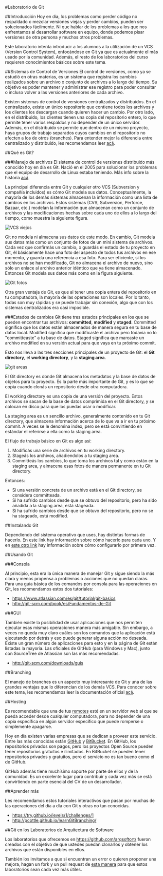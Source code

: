 #Laboratorio de Git

##Introducción
Hoy en día, los problemas como perder código no respaldado o mezclar versiones viejas y perder cambios, pueden ser solucionados fácilmente. Ni que hablar de los problemas a los que nos enfrentamos al desarrollar software en equipo, donde podemos pisar versiones de otra persona y muchos otros problemas.

Este laboratorio intenta introducir a los alumnos a la utilización de un VCS (Version Control System), enfocándose en Git ya que es actualmente el más usado por la comunidad. Además, el resto de los laboratorios del curso requieren conocimientos básicos sobre este tema.

##Sistemas de Control de Versiones
El control de versiones, como ya se estudió en otras materias, es un sistema que registra los cambios realizados sobre un archivo o conjunto de archivos a lo largo del tiempo. Su objetivo es poder mantener y administrar ese registro para poder consultar o incluso volver a las versiones anteriores de cada archivo. 

Existen sistemas de control de versiones centralizados y distribuidos. En el centralizado, existe un único repositorio que contiene todos los archivos y los clientes los descargan cuando quieren hacer un cambio. Por otro lado, en el distribuido, los clientes tienen una copia del repositorio entero, lo que permite tener varios respaldos y no depender de un único servidor. Además, en el distribuido se permite que dentro de un mismo proyecto, haya grupos de trabajo separados cuyos cambios en el repositorio no afecten a los de otros (branches). Para entender mejor la diferencia entre centralizado y distribuido, les recomendamos leer [acá](http://git-scm.com/book/es/Empezando-Acerca-del-control-de-versiones).

##Qué es Git?

###Manejo de archivos
El sistema de control de versiones distribuido más conocido hoy en día es Git. Nació en el 2005 para solucionar los problemas que el equipo de desarrollo de Linux estaba teniendo. Más info sobre la historia [acá](http://git-scm.com/book/es/Empezando-Una-breve-historia-de-Git).

La principal diferencia entre Git y cualquier otro VCS (Subversion y compañía incluidos) es cómo Git modela sus datos. Conceptualmente, la mayoría de los demás sistemas almacenan la información como una lista de cambios en los archivos. Estos sistemas (CVS, Subversion, Perforce, Bazaar, etc.) modelan la información que almacenan como un conjunto de archivos y las modificaciones hechas sobre cada uno de ellos a lo largo del tiempo, como muestra la siguiente figura.

![VCS viejos](http://git-scm.com/figures/18333fig0104-tn.png)

Git no modela ni almacena sus datos de este modo. En cambio, Git modela sus datos más como un conjunto de fotos de un mini sistema de archivos. Cada vez que confirmás un cambio, o guardás el estado de tu proyecto en Git, él básicamente hace una foto del aspecto de todos tus archivos en ese momento, y guarda una referencia a esa foto. Para ser eficiente, si los archivos no se han modificado, Git no almacena el archivo de nuevo, sino sólo un enlace al archivo anterior idéntico que ya tiene almacenado. Entonces Git modela sus datos más como en la figura siguiente.

![Git fotos](http://git-scm.com/figures/18333fig0105-tn.png)

Otra gran ventaja de Git, es que al tener una copia entera del repositorio en tu computadora, la mayoría de las operaciones son locales. Por lo tanto, todas son muy rápidas y se puede trabajar sin conexión, algo que con los sistemas centralizados era casi imposible.

###Estados de cambios
Git tiene tres estados principales en los que se pueden encontrar tus archivos: **committed**, **modified** y **staged**. Committed significa que los datos están almacenados de manera segura en tu base de datos local. Modified significa que modificaste el archivo pero todavía no lo "committeaste" a tu base de datos. Staged significa que marcaste un archivo modified en su versión actual para que vaya en tu próximo commit.

Esto nos lleva a las tres secciones principales de un proyecto de Git: el **Git directory**, el **working directory**, y la **staging area**.

![git areas](http://git-scm.com/figures/18333fig0106-tn.png)

El Git directory es donde Git almacena los metadatos y la base de datos de objetos para tu proyecto. Es la parte más importante de Git, y es lo que se copia cuando clonás un repositorio desde otra computadora.

El working directory es una copia de una versión del proyecto. Estos archivos se sacan de la base de datos comprimida en el Git directory, y se colocan en disco para que los puedas usar o modificar.

La staging area es un sencillo archivo, generalmente contenido en tu Git directory, que almacena información acerca de lo que va a ir en tu próximo commit. A veces se le denomina index, pero se está convirtiendo en estándar el referirse a ella como la staging area.

El flujo de trabajo básico en Git es algo así:

1. Modificás una serie de archivos en tu working directory.
2. Stageás los archivos, añadiendolos a tu staging area.
3. Committeás los cambios, lo que toma los archivos tal y como están en la staging area, y almacena esas fotos de manera permanente en tu Git directory.

Entonces:

- Si una versión concreta de un archivo está en el Git directory, se considera committeada. 
- Si ha sufrido cambios desde que se obtuvo del repositorio, pero ha sido añadida a la staging area, está stageada. 
- Si ha sufrido cambios desde que se obtuvo del repositorio, pero no se ha stageado, está modified.

##Instalando Git

Dependiendo del sistema operativo que uses, hay distintas formas de hacerlo. En [este link](http://git-scm.com/book/es/Empezando-Instalando-Git) hay información sobre cómo hacerlo para cada uno. Y en [este otro link](http://git-scm.com/book/es/Empezando-Configurando-Git-por-primera-vez) hay información sobre cómo configurarlo por primera vez.

##Usando Git

###Consola

Al principio, esta era la única manera de manejar Git y sigue siendo la más clara y menos propensa a problemas o acciones que no quedan claras. Para una guía básica de los comandos por consola para las operaciones en Git, les recomendamos estos dos tutoriales:

- https://www.atlassian.com/es/git/tutorial/git-basics
- http://git-scm.com/book/es/Fundamentos-de-Git

###GUI

También existe la posibilidad de usar aplicaciones que nos permiten ejecutar esas mismas operaciones manera más amigable. Sin embargo, a veces no queda muy claro cuáles son los comandos que la aplicación está ejecutando por detrás y eso puede generar alguna acción no deseada. Existe un gran número de aplicaciones para esto y en la página de Git están listadas la mayoría. Las oficiales de GitHub (para Windows y Mac), junto con SourceTree de Atlassian son las más recomendadas.

- http://git-scm.com/downloads/guis

##Branching

El manejo de branches es un aspecto muy interesante de Git y una de las grandes ventajas que lo diferencian de los demás VCS. Para conocer sobre este tema, les recomendamos leer la documentación oficial [acá](http://git-scm.com/book/es/Ramificaciones-en-Git).

##Hosting

Es recomendable que una de tus [remotes](http://git-scm.com/book/es/Fundamentos-de-Git-Trabajando-con-repositorios-remotos) esté en un servidor web al que se pueda acceder desde cualquier computadora, para no depender de una copia específica en algún servidor específico que puede romperse o simplemente apagarse.

Hoy en día existen varias empresas que se dedican a proveer este servicio. Entre las más conocidas están [GitHub](https://github.com/) y [BitBucket](https://bitbucket.org/). En GitHub, los repositorios privados son pagos, pero los proyectos Open Source pueden tener repositorios gratuitos e ilimitados. En BitBucket se pueden tener repositorios privados y gratuitos, pero el servicio no es tan bueno como el de GitHub.

GitHub además tiene muchísimo soporte por parte de ellos y de la comunidad. Es un excelente lugar para contribuir y cada vez más se está convirtiendo en parte esencial del CV de un desarrollador.

##Aprender más

Les recomendamos estos tutoriales interactivos que pasan por muchas de las operaciones del día a día con Git y otras no tan conocidas.

- https://try.github.io/levels/1/challenges/1
- http://pcottle.github.io/learnGitBranching/

##Git en los Laboratorios de Arquitectura de Software

Los laboratorios que ofrecemos en https://github.com/arqsoftort/ fueron creados con el objetivo de que ustedes puedan clonarlos y obtener los archivos que están disponibles en ellos.

También los invitamos a que si encuentran un error o quieren proponer una mejora, hagan un fork y un pull request de [esta manera](https://guides.github.com/activities/forking/) para que estos laboratorios sean cada vez más útiles.
